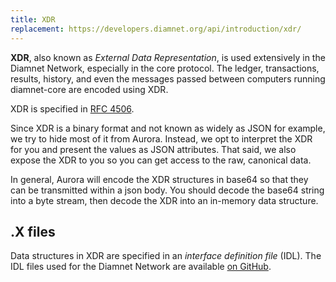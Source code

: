 ```yaml
---
title: XDR
replacement: https://developers.diamnet.org/api/introduction/xdr/
---
```


**XDR**, also known as _External Data Representation_, is used extensively in
the Diamnet Network, especially in the core protocol.  The ledger, transactions, results,
history, and even the messages passed between computers running diamnet-core
are encoded using XDR.

XDR is specified in [RFC 4506](http://tools.ietf.org/html/rfc4506.html).

Since XDR is a binary format and not known as widely as JSON for example, we try
to hide most of it from Aurora.  Instead, we opt to interpret the XDR for you
and present the values as JSON attributes.  That said, we also expose the XDR
to you so you can get access to the raw, canonical data.

In general, Aurora will encode the XDR structures in base64 so that they can be 
transmitted within a json body.  You should decode the base64 string
into a byte stream, then decode the XDR into an in-memory data structure.

## .X files

Data structures in XDR are specified in an _interface definition file_ (IDL).
The IDL files used for the Diamnet Network are available
[on GitHub](https://github.com/diamnet/diamnet-core/tree/master/src/xdr).
